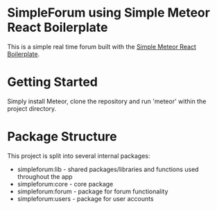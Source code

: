# SimpleForum using Simple Meteor React Boilerplate

This is a simple real time forum built with the [Simple Meteor React Boilerplate](https://github.com/KamChanLiu/Simple-Meteor-React-Boilerplate).

# Getting Started

Simply install Meteor, clone the repository and run 'meteor' within the project directory.

# Package Structure

This project is split into several internal packages:
- simpleforum:lib - shared packages/libraries and functions used throughout the app
- simpleforum:core - core package
- simpleforum:forum - package for forum functionality
- simpleforum:users - package for user accounts
